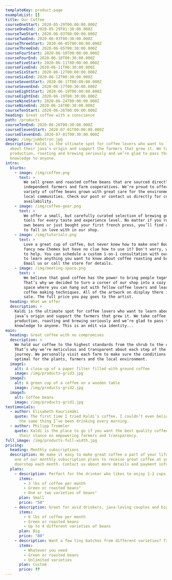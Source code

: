 ```yaml
---
templateKey: product-page
exampleList: []
title: Our Coffee
courseOneStart: 2020-05-29T00:00:00.000Z
courseOneEnd: 2020-05-29T01:30:00.000Z
courseTwoStart: 2020-06-03T00:00:00.000Z
courseTwoEnd: 2020-06-03T00:30:00.000Z
courseThreeStart: 2020-06-05T00:00:00.000Z
courseThreeEnd: 2020-06-05T00:30:00.000Z
courseFourStart: 2020-06-10T00:00:00.000Z
courseFourEnd: 2020-06-10T00:30:00.000Z
courseFiveStart: 2020-06-11T00:00:00.000Z
courseFiveEnd: 2020-06-11T00:30:00.000Z
courseSixStart: 2020-06-12T00:00:00.000Z
courseSixEnd: 2020-06-12T00:30:00.000Z
courseSevenStart: 2020-06-17T00:00:00.000Z
courseSevenEnd: 2020-06-17T00:30:00.000Z
courseEightStart: 2020-06-19T00:00:00.000Z
courseEightEnd: 2020-06-19T00:30:00.000Z
courseNineStart: 2020-06-24T00:00:00.000Z
courseNineEnd: 2020-06-24T00:30:00.000Z
courseTenStart: 2020-06-26T00:00:00.000Z
heading: Great coffee with a conscience
path: /products
courseTenEnd: 2020-06-26T00:30:00.000Z
courseElevenStart: 2020-07-01T00:00:00.000Z
courseElevenEnd: 2020-07-01T00:30:00.000Z
image: /img/jumbotron.jpg
description: Kaldi is the ultimate spot for coffee lovers who want to learn
  about their java’s origin and support the farmers that grew it. We take coffee
  production, roasting and brewing seriously and we’re glad to pass that
  knowledge to anyone.
intro:
  blurbs:
    - image: /img/coffee.png
      text: >
        We sell green and roasted coffee beans that are sourced directly from
        independent farmers and farm cooperatives. We’re proud to offer a
        variety of coffee beans grown with great care for the environment and
        local communities. Check our post or contact us directly for current
        availability.
    - image: /img/coffee-gear.png
      text: >
        We offer a small, but carefully curated selection of brewing gear and
        tools for every taste and experience level. No matter if you roast your
        own beans or just bought your first french press, you’ll find a gadget
        to fall in love with in our shop.
    - image: /img/tutorials.png
      text: >
        Love a great cup of coffee, but never knew how to make one? Bought a
        fancy new Chemex but have no clue how to use it? Don't worry, we’re here
        to help. You can schedule a custom 1-on-1 consultation with our baristas
        to learn anything you want to know about coffee roasting and brewing.
        Email us or call the store for details.
    - image: /img/meeting-space.png
      text: >
        We believe that good coffee has the power to bring people together.
        That’s why we decided to turn a corner of our shop into a cozy meeting
        space where you can hang out with fellow coffee lovers and learn about
        coffee making techniques. All of the artwork on display there is for
        sale. The full price you pay goes to the artist.
  heading: What we offer
  description: >
    Kaldi is the ultimate spot for coffee lovers who want to learn about their
    java’s origin and support the farmers that grew it. We take coffee
    production, roasting and brewing seriously and we’re glad to pass that
    knowledge to anyone. This is an edit via identity...
main:
  heading: Great coffee with no compromises
  description: >
    We hold our coffee to the highest standards from the shrub to the cup.
    That’s why we’re meticulous and transparent about each step of the coffee’s
    journey. We personally visit each farm to make sure the conditions are
    optimal for the plants, farmers and the local environment.
  image1:
    alt: A close-up of a paper filter filled with ground coffee
    image: /img/products-grid3.jpg
  image2:
    alt: A green cup of a coffee on a wooden table
    image: /img/products-grid2.jpg
  image3:
    alt: Coffee beans
    image: /img/products-grid1.jpg
testimonials:
  - author: Elisabeth Kaurismäki
    quote: The first time I tried Kaldi’s coffee, I couldn’t even believe that was
      the same thing I’ve been drinking every morning.
  - author: Philipp Trommler
    quote: Kaldi is the place to go if you want the best quality coffee. I love
      their stance on empowering farmers and transparency.
full_image: /img/products-full-width.jpg
pricing:
  heading: Monthly subscriptions
  description: We make it easy to make great coffee a part of your life. Choose
    one of our monthly subscription plans to receive great coffee at your
    doorstep each month. Contact us about more details and payment info.
  plans:
    - description: Perfect for the drinker who likes to enjoy 1-2 cups per day.
      items:
        - 3 lbs of coffee per month
        - Green or roasted beans"
        - One or two varieties of beans"
      plan: Small
      price: "50"
    - description: Great for avid drinkers, java-loving couples and bigger crowds
      items:
        - 6 lbs of coffee per month
        - Green or roasted beans
        - Up to 4 different varieties of beans
      plan: Big
      price: "80"
    - description: Want a few tiny batches from different varieties? Try our custom plan
      items:
        - Whatever you need
        - Green or roasted beans
        - Unlimited varieties
      plan: Custom
      price: ??
---
```

